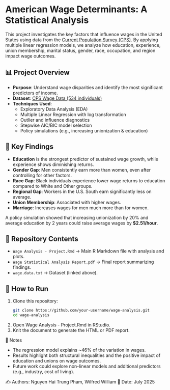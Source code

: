 # American Wage Determinants: A Statistical Analysis

This project investigates the key factors that influence wages in the United States using data from the [Current Population Survey (CPS)](https://www.census.gov/programs-surveys/cps.html). By applying multiple linear regression models, we analyze how education, experience, union membership, marital status, gender, race, occupation, and region impact wage outcomes.

## 📊 Project Overview
- **Purpose**: Understand wage disparities and identify the most significant predictors of income.
- **Dataset**: [CPS Wage Data (534 individuals)](https://raw.githubusercontent.com/WilfredxWZDM/WageAnalysisST362Project/refs/heads/main/wage.data.txt)
- **Techniques Used**:
  - Exploratory Data Analysis (EDA)
  - Multiple Linear Regression with log transformation
  - Outlier and influence diagnostics
  - Stepwise AIC/BIC model selection
  - Policy simulations (e.g., increasing unionization & education)

## 🔑 Key Findings
- **Education** is the strongest predictor of sustained wage growth, while experience shows diminishing returns.
- **Gender Gap**: Men consistently earn more than women, even after controlling for other factors.
- **Race Gap**: Black individuals experience lower wage returns to education compared to White and Other groups.
- **Regional Gap**: Workers in the U.S. South earn significantly less on average.
- **Union Membership**: Associated with higher wages.
- **Marriage**: Increases wages for men much more than for women.

A policy simulation showed that increasing unionization by 20% and average education by 2 years could raise average wages by **$2.51/hour**.

## 📂 Repository Contents
- `Wage Analysis - Project.Rmd` → Main R Markdown file with analysis and plots.
- `Wage Statistical Analysis Report.pdf` → Final report summarizing findings.
- `wage.data.txt` → Dataset (linked above).

## 🚀 How to Run
1. Clone this repository:
   ```bash
   git clone https://github.com/your-username/wage-analysis.git
   cd wage-analysis
   ```
2. Open Wage Analysis - Project.Rmd in RStudio.
3. Knit the document to generate the HTML or PDF report.

📌 Notes

- The regression model explains ~46% of the variation in wages.
- Results highlight both structural inequalities and the positive impact of education and unions on wage outcomes.
- Future work could explore non-linear models and additional predictors (e.g., industry, cost of living).

✍️ Authors: Nguyen Hai Trung Pham, Wilfred William
📅 Date: July 2025

